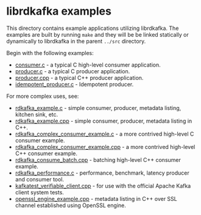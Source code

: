 # librdkafka examples

This directory contains example applications utilizing librdkafka.
The examples are built by running `make` and they will be be linked
statically or dynamically to librdkafka in the parent `../src` directory.

Begin with the following examples:

 * [consumer.c](consumer.c) - a typical C high-level consumer application.
 * [producer.c](producer.c) - a typical C producer application.
 * [producer.cpp](producer.cpp) - a typical C++ producer application.
 * [idempotent_producer.c](idempotent_producer.c) - Idempotent producer.


For more complex uses, see:
 * [rdkafka_example.c](rdkafka_example.c) - simple consumer, producer, metadata listing, kitchen sink, etc.
 * [rdkafka_example.cpp](rdkafka_example.cpp) - simple consumer, producer, metadata listing in C++.
 * [rdkafka_complex_consumer_example.c](rdkafka_complex_consumer_example.c) - a more contrived high-level C consumer example.
 * [rdkafka_complex_consumer_example.cpp](rdkafka_complex_consumer_example.cpp) - a more contrived high-level C++ consumer example.
 * [rdkafka_consume_batch.cpp](rdkafka_consume_batch.cpp) - batching high-level C++ consumer example.
 * [rdkafka_performance.c](rdkafka_performance.c) - performance, benchmark, latency producer and consumer tool.
 * [kafkatest_verifiable_client.cpp](kafkatest_verifiable_client.cpp) - for use with the official Apache Kafka client system tests.
 * [openssl_engine_example.cpp](openssl_engine_example.cpp) - metadata listing in C++ over SSL channel established using OpenSSL engine.
